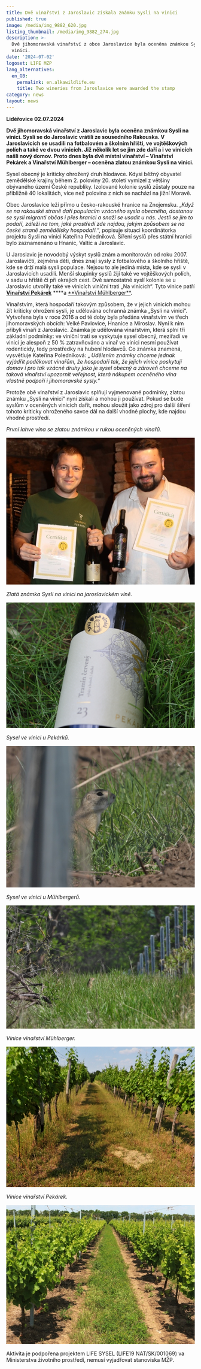 ```yaml
---
title: Dvě vinařství z Jaroslavic získala známku Sysli na vinici
published: true
image: /media/img_9882_620.jpg
listing_thumbnail: /media/img_9882_274.jpg
description: >-
  Dvě jihomoravská vinařství z obce Jaroslavice byla oceněna známkou Sysli na
  vinici.
date: '2024-07-02'
logoset: LIFE MZP
lang_alternatives:
  en_GB:
    permalink: en.alkawildlife.eu
    title: Two wineries from Jaroslavice were awarded the stamp
category: news
layout: news
---
```

**Lidéřovice 02.07.2024**

**Dvě jihomoravská vinařství z Jaroslavic byla oceněna známkou Sysli na vinici. Sysli se do Jaroslavic vrátili ze sousedního Rakouska. V Jaroslavicích se usadili na fotbalovém a školním hřišti, ve vojtěškových polích a také ve dvou vinicích. Již několik let se jim zde daří a i ve vinicích našli nový domov. Proto dnes byla dvě místní vinařství – Vinařství Pekárek a Vinařství Mühlberger – oceněna zlatou známkou Sysli na vinici.**

Sysel obecný je kriticky ohrožený druh hlodavce. Kdysi běžný obyvatel zemědělské krajiny během 2. poloviny 20. století vymizel z většiny obývaného území České republiky. Izolované kolonie syslů zůstaly pouze na přibližně 40 lokalitách, více než polovina z nich se nachází na jižní Moravě. 

Obec Jaroslavice leží přímo u česko-rakouské hranice na Znojemsku. „_Když se na rakouské straně daří populacím vzácného sysla obecného, dostanou se syslí migranti občas i přes hranici a snaží se usadit u nás. Jestli se jim to podaří, záleží na tom, jaké prostředí zde najdou, jakým způsobem se na české straně zemědělsky hospodaří._“, popisuje situaci koordinátorka projektu Sysli na vinici Kateřina Poledníková. Šíření syslů přes státní hranici bylo zaznamenáno u Hnanic, Valtic a Jaroslavic. 

U Jaroslavic je novodobý  výskyt syslů znám a monitorován od roku 2007. Jaroslavičtí, zejména děti, dnes znají sysly z fotbalového a školního hřiště, kde se drží malá syslí populace. Nejsou to ale jediná místa, kde se sysli v Jaroslavicích usadili. Menší skupinky syslů žijí také ve vojtěškových polích, v sadu u hřiště či při okrajích cest. Dvě samostatné syslí kolonie se u Jaroslavic utvořily také ve vinicích viniční trati „Na vinicích“. Tyto vinice patří [**Vinařství Pekárek**](https://www.vinarstvipekarek.cz/) ***\*a [**Vinařství Mühlberger\*\*](https://www.muhlberger.eu/). 

Vinařstvím, která hospodaří takovým způsobem, že v jejich vinicích mohou žít kriticky ohrožení sysli, je udělována ochranná známka „Sysli na vinici“. Vytvořena byla v roce 2016 a od té doby byla předána vinařstvím ve třech jihomoravských obcích: Velké Pavlovice, Hnanice a Miroslav. Nyní k nim přibyli vinaři z Jaroslavic. Známka je udělována vinařstvím, která splní tři základní podmínky: ve viniční trati se vyskytuje sysel obecný, meziřadí ve vinici je alespoň z 50 % zatravňováno a vinař ve vinici nesmí používat rodenticidy, tedy prostředky na hubení hlodavců. Co známka znamená, vysvětluje Kateřina Poledníková: „ _Udělením známky chceme jednak vyjádřit poděkovat vinařům, že hospodaří tak, že jejich vinice poskytují domov i pro tak vzácné druhy jako je sysel obecný a zároveň chceme na taková vinařství upozornit veřejnost, která nákupem oceněného vína vlastně podpoří i jihomoravské sysly._“  

Protože obě vinařství z Jaroslavic splňují vyjmenované podmínky, zlatou známku „Sysli na vinici“ nyní získali a mohou ji používat. Pokud se bude syslům v oceněných vinicích dařit, mohou sloužit jako zdroj pro další šíření tohoto kriticky ohroženého savce dál na další vhodné plochy, kde najdou vhodné prostředí. 

_První lahve vína se zlatou známkou v rukou oceněných vinařů._

![](/media/img_9882_620.jpg)

_Zlatá známka Sysli na vinici na jaroslavickém víně._

![](/media/img_9948_620.jpg)

_Sysel ve vinici u Pekárků._

![](/media/dscn1111_620.jpg)

_Sysel ve vinici u Mühlbergerů._

![](/media/dscn1121_620.jpg)

_Vinice vinařství Mühlberger._

![](/media/dscn8847_620.jpg)

_Vinice vinařství Pekárek._

![](/media/img_1537_620.jpg)

Aktivita je podpořena projektem LIFE SYSEL (LIFE19 NAT/SK/001069) va Ministerstva životního prostředí, nemusí vyjadřovat stanoviska MŽP.
